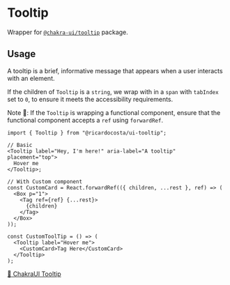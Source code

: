 # Tooltip

Wrapper for [`@chakra-ui/tooltip`](https://github.com/chakra-ui/chakra-ui/tree/main/packages/components/tooltip) package.

## Usage

A tooltip is a brief, informative message that appears when a user interacts with an element.

If the children of `Tooltip` is a `string`, we wrap with in a `span` with `tabIndex` set to `0`, to ensure it meets the accessibility requirements.

Note 🚨: If the `Tooltip` is wrapping a functional component, ensure that the functional component accepts a `ref` using `forwardRef`.

```tsx
import { Tooltip } from "@ricardocosta/ui-tooltip";

// Basic
<Tooltip label="Hey, I'm here!" aria-label="A tooltip" placement="top">
  Hover me
</Tooltip>;

// With Custom component
const CustomCard = React.forwardRef(({ children, ...rest }, ref) => (
  <Box p="1">
    <Tag ref={ref} {...rest}>
      {children}
    </Tag>
  </Box>
));

const CustomToolTip = () => (
  <Tooltip label="Hover me">
    <CustomCard>Tag Here</CustomCard>
  </Tooltip>
);
```

[🔗 ChakraUI Tooltip](https://chakra-ui.com/docs/components/tooltip)
